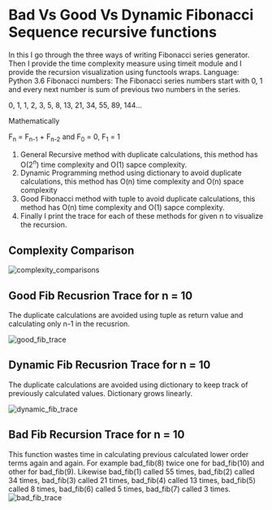 # Bad Vs Good Vs Dynamic Fibonacci Sequence recursive functions
In this I go through the three ways of writing Fibonacci series generator. Then I provide the time complexity measure using timeit module and I provide the recursion visualization using functools wraps.
Language: Python 3.6
Fibonacci numbers: The Fibonacci series numbers start with 0, 1 and every next number is sum of previous two numbers in the series.
	
0, 1, 1, 2, 3, 5, 8, 13, 21, 34, 55, 89, 144…
	
Mathematically

F<sub>n</sub> = F<sub>n-1</sub> + F<sub>n-2</sub> and F<sub>0</sub> = 0, F<sub>1</sub> = 1

1. General Recursive method with duplicate calculations, this method has O(2<sup>n</sup>) time complexity and O(1) sapce complexity.
3. Dynamic Programming method using dictionary to avoid duplicate calculations, this method has O(n) time complexity and O(n) space complexity 
3. Good Fibonacci method with tuple to avoid duplicate calculations, this method has O(n) time complexity and O(1) sapce complexity.
4. Finally I print the trace for each of these methods for given n to visualize the recursion.

## Complexity Comparison

![complexity_comparisons](https://user-images.githubusercontent.com/56274068/66357480-ef559000-e923-11e9-8216-7d4bf0245b54.png)

## Good Fib Recusrion Trace for n = 10
The duplicate calculations are avoided using tuple as return value and calculating only n-1 in the recusrion.

![good_fib_trace](https://user-images.githubusercontent.com/56274068/66357519-10b67c00-e924-11e9-8057-ad9bdefaf6f1.png)

## Dynamic Fib Recusrion Trace for n = 10
The duplicate calculations are avoided using dictionary to keep track of previously calculated values. Dictionary grows linearly.

![dynamic_fib_trace](https://user-images.githubusercontent.com/56274068/66357578-32affe80-e924-11e9-8d1c-79683ecedd47.png)

## Bad Fib Recursion Trace for n = 10
This function wastes time in calculating previous calculated lower order terms again and again. For example bad_fib(8) twice one for bad_fib(10) and other for bad_fib(9). Likewise bad_fib(1) called 55 times, bad_fib(2) called 34 times, bad_fib(3) called 21 times, bad_fib(4) called 13 times, bad_fib(5) called 8 times, bad_fib(6) called 5 times, bad_fib(7) called 3 times.
![bad_fib_trace](https://user-images.githubusercontent.com/56274068/66357582-3c396680-e924-11e9-8e17-c6fdf581f642.png)


